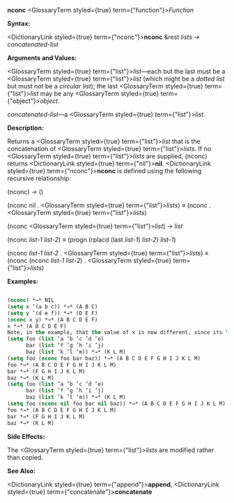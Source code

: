 **nconc** <GlossaryTerm styled={true} term={"function"}><i>Function</i></GlossaryTerm> 



**Syntax:** 



<DictionaryLink styled={true} term={"nconc"}><b>nconc</b></DictionaryLink> &amp;rest *lists → concatenated-list* 



**Arguments and Values:** 



<GlossaryTerm styled={true} term={"list"}><i>list</i></GlossaryTerm>—each but the last must be a <GlossaryTerm styled={true} term={"list"}><i>list</i></GlossaryTerm> (which might be a *dotted list* but must not be a *circular list*); the last <GlossaryTerm styled={true} term={"list"}><i>list</i></GlossaryTerm> may be any <GlossaryTerm styled={true} term={"object"}><i>object</i></GlossaryTerm>. 



*concatenated-list*—a <GlossaryTerm styled={true} term={"list"}><i>list</i></GlossaryTerm>. 



**Description:** 



Returns a <GlossaryTerm styled={true} term={"list"}><i>list</i></GlossaryTerm> that is the concatenation of <GlossaryTerm styled={true} term={"list"}><i>lists</i></GlossaryTerm>. If no <GlossaryTerm styled={true} term={"list"}><i>lists</i></GlossaryTerm> are supplied, (nconc) returns <DictionaryLink styled={true} term={"nil"}><b>nil</b></DictionaryLink>. <DictionaryLink styled={true} term={"nconc"}><b>nconc</b></DictionaryLink> is defined using the following recursive relationship: 



(nconc) *→* () 



(nconc nil . <GlossaryTerm styled={true} term={"list"}><i>lists</i></GlossaryTerm>) *≡* (nconc . <GlossaryTerm styled={true} term={"list"}><i>lists</i></GlossaryTerm>) 



(nconc <GlossaryTerm styled={true} term={"list"}><i>list</i></GlossaryTerm>) *→ list* 



(nconc *list-1 list-2*) *≡* (progn (rplacd (last *list-1*) *list-2*) *list-1*) 



(nconc *list-1 list-2* . <GlossaryTerm styled={true} term={"list"}><i>lists</i></GlossaryTerm>) *≡* (nconc (nconc *list-1 list-2*) . <GlossaryTerm styled={true} term={"list"}><i>lists</i></GlossaryTerm>) 







 



 



**Examples:**
```lisp

(nconc) *→* NIL 
(setq x ’(a b c)) *→* (A B C) 
(setq y ’(d e f)) *→* (D E F) 
(nconc x y) *→* (A B C D E F) 
x *→* (A B C D E F) 
Note, in the example, that the value of x is now different, since its last *cons* has been **rplacd**’d to the value of y. If (nconc x y) were evaluated again, it would yield a piece of a *circular list*, whose printed representation would be (A B C D E F D E F D E F ...), repeating forever; if the **\*print-circle\*** switch were *non-nil*, it would be printed as (A B C . #1=(D E F . #1#)). 
(setq foo (list ’a ’b ’c ’d ’e) 
      bar (list ’f ’g ’h ’i ’j) 
      baz (list ’k ’l ’m)) *→* (K L M) 
(setq foo (nconc foo bar baz)) *→* (A B C D E F G H I J K L M) 
foo *→* (A B C D E F G H I J K L M) 
bar *→* (F G H I J K L M) 
baz *→* (K L M) 
(setq foo (list ’a ’b ’c ’d ’e) 
      bar (list ’f ’g ’h ’i ’j) 
      baz (list ’k ’l ’m)) *→* (K L M) 
(setq foo (nconc nil foo bar nil baz)) *→* (A B C D E F G H I J K L M) 
foo *→* (A B C D E F G H I J K L M) 
bar *→* (F G H I J K L M) 
baz *→* (K L M) 

```
**Side Effects:** 



The <GlossaryTerm styled={true} term={"list"}><i>lists</i></GlossaryTerm> are modified rather than copied. 



**See Also:** 



<DictionaryLink styled={true} term={"append"}><b>append</b></DictionaryLink>, <DictionaryLink styled={true} term={"concatenate"}><b>concatenate</b></DictionaryLink> 



